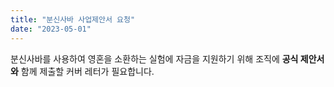 ```yaml
---
title: "분신사바 사업제안서 요청"
date: "2023-05-01"
---
```

분신사바를 사용하여 영혼을 소환하는 실험에 자금을 지원하기 위해 조직에 **공식 제안서와** 함께 제출할 커버 레터가 필요합니다.